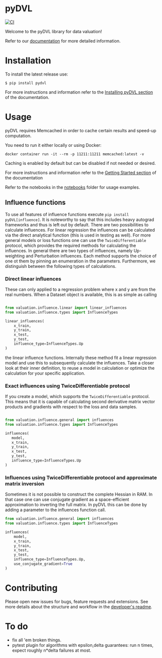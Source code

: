 # pyDVL

[![CI](https://github.com/appliedAI-Initiative/valuation/actions/workflows/tox.yaml/badge.svg)](https://github.com/appliedAI-Initiative/valuation/actions/workflows/tox.yaml) 


Welcome to the pyDVL library for data valuation!

Refer to our [documentation](https://appliedAI-Initiative.github.io/valuation) for more detailed information.

# Installation

To install the latest release use:

```shell
$ pip install pydvl
```

For more instructions and information refer to the [Installing pyDVL section](https://appliedAI-Initiative.github.io/valuation/install.html)
of the documentation.

# Usage

pyDVL requires Memcached in order to cache certain results and speed-up computation.

You need to run it either locally or using Docker:

```shell
docker container run -it --rm -p 11211:11211 memcached:latest -v
```

Caching is enabled by default but can be disabled if not needed or desired. 

For more instructions and information refer to the [Getting Started section](https://appliedAI-Initiative.github.io/valuation/getting-started.html) 
of the documentation 

Refer to the notebooks in the [notebooks](notebooks) folder for usage examples.

## Influence functions

To use all features of influence functions execute ```pip install pyDVL[influence]```. It is noteworthy to say that
this includes heavy autograd frameworks and thus is left out by default. There are two possibilities to 
calculate influences. For linear regression the influences can be calculated via the
direct analytical function (this is used in testing as well). For more general models or loss functions
one can use the ```TwiceDifferentiable``` protocol, which provides the required methods for calculating the influences.
In general there are two types of influences, namely Up-weighting and Perturbation influences. Each method supports 
the choice of one ot them by pinning an enumeration in the parameters. Furthermore, we distinguish between the following types of calculations.

### Direct linear influences

These can only applied to a regression problem where x and y are from the real numbers. When
a Dataset object is available, this is as simple as calling

```python

from valuation.influence.linear import linear_influences
from valuation.influence.types import InfluenceTypes

linear_influences(
    x_train,
    y_train,
    x_test,
    y_test, 
    influence_type=InfluenceTypes.Up
)
```

the linear influence functions. Internally these method fit a linear regression model and use this
to subsequently calculate the influences. Take a closer look at their inner definition, to reuse a model
in calculation or optimize the calculation for your specific application.

### Exact influences using TwiceDifferentiable protocol

If you create a model, which supports the ```TwiceDifferentiable``` protocol. This means that it is 
capable of calculating second derivative matrix vector products and gradients with respect to the
loss and data samples.

```python

from valuation.influence.general import influences
from valuation.influence.types import InfluenceTypes

influences(
   model,
   x_train,
   y_train,
   x_test,
   y_test, 
   influence_type=InfluenceTypes.Up
)
```

### Influences using TwiceDifferentiable protocol and approximate matrix inversion

Sometimes it is not possible to construct the complete Hessian in RAM.
In that case one can use conjugate gradient as a space-efficient
approximation to inverting the full matrix. In pyDVL this can be done
by adding a parameter to the influences function call.

```python
from valuation.influence.general import influences
from valuation.influence.types import InfluenceTypes

influences(
    model,
    x_train,
    y_train,
    x_test,
    y_test,
    influence_type=InfluenceTypes.Up,
    use_conjugate_gradient=True
)
```

# Contributing

Please open new issues for bugs, feature requests and extensions. See more details about the structure and
workflow in the [developer's readme](README-dev.md).

# To do

* fix all 'em broken things.
* pytest plugin for algorithms with epsilon,delta guarantees:
  run n times, expect roughly n*delta failures at most.
